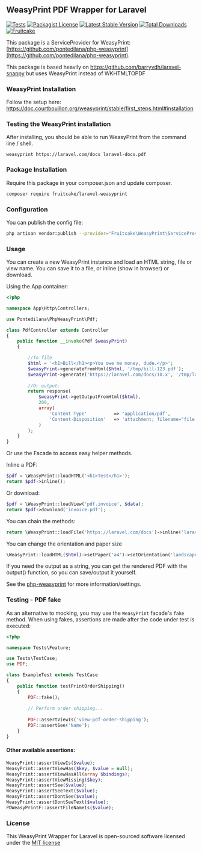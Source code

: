## WeasyPrint PDF Wrapper for Laravel
[![Tests](https://github.com/fruitcake/laravel-weasyprint/workflows/Tests/badge.svg)](https://github.com/fruitcake/laravel-weasyprint/actions)
[![Packagist License](https://poser.pugx.org/fruitcake/laravel-weasyprint/license.png)](http://choosealicense.com/licenses/mit/)
[![Latest Stable Version](https://poser.pugx.org/fruitcake/laravel-weasyprint/version.png)](https://packagist.org/packages/fruitcake/laravel-weasyprint)
[![Total Downloads](https://poser.pugx.org/fruitcake/laravel-weasyprint/d/total.png)](https://packagist.org/packages/fruitcake/laravel-weasyprint)
[![Fruitcake](https://img.shields.io/badge/Powered%20By-Fruitcake-b2bc35.svg)](https://fruitcake.nl/)

This package is a ServiceProvider for WeasyPrint: [https://github.com/pontedilana/php-weasyprint](https://github.com/pontedilana/php-weasyprint).

This package is based heavily on https://github.com/barryvdh/laravel-snappy but uses WeasyPrint instead of WKHTMLTOPDF

### WeasyPrint Installation

Follow the setup here: https://doc.courtbouillon.org/weasyprint/stable/first_steps.html#installation

### Testing the WeasyPrint installation

After installing, you should be able to run WeasyPrint from the command line / shell.

```shell
weasyprint https://laravel.com/docs laravel-docs.pdf
```

### Package Installation

Require this package in your composer.json and update composer.

```bash
composer require fruitcake/laravel-weasyprint
```

### Configuration

You can publish the config file:

```bash
php artisan vendor:publish --provider="Fruitcake\WeasyPrint\ServiceProvider"
```

### Usage

You can create a new WeasyPrint instance and load an HTML string, file or view name. You can save it to a file, or inline (show in browser) or download.

Using the App container:

```php
<?php

namespace App\Http\Controllers;

use Pontedilana\PhpWeasyPrint\Pdf;

class PdfController extends Controller
{
    public function __invoke(Pdf $weasyPrint)
    {

        //To file
        $html = '<h1>Bill</h1><p>You owe me money, dude.</p>';
        $weasyPrint->generateFromHtml($html, '/tmp/bill-123.pdf');
        $weasyPrint->generate('https://laravel.com/docs/10.x', '/tmp/laravel-docs.pdf');
        
        //Or output:
        return response(
            $weasyPrint->getOutputFromHtml($html),
            200,
            array(
                'Content-Type'          => 'application/pdf',
                'Content-Disposition'   => 'attachment; filename="file.pdf"'
            )
        );
    }
}

```

Or use the Facade to access easy helper methods.

Inline a PDF:

```php
$pdf = \WeasyPrint::loadHTML('<h1>Test</h1>');
return $pdf->inline();
```

Or download:

```php
$pdf = \WeasyPrint::loadView('pdf.invoice', $data);
return $pdf->download('invoice.pdf');
```

You can chain the methods:

```php
return \WeasyPrint::loadFile('https://laravel.com/docs')->inline('laravel.pdf');
```

You can change the orientation and paper size

```php
\WeasyPrint::loadHTML($html)->setPaper('a4')->setOrientation('landscape')->setOption('margin-bottom', 0)->save('myfile.pdf')
```

If you need the output as a string, you can get the rendered PDF with the output() function, so you can save/output it yourself.

See the [php-weasyprint](https://github.com/pontedilana/php-weasyprint) for more information/settings.

### Testing - PDF fake

As an alternative to mocking, you may use the `WeasyPrint` facade's `fake` method. When using fakes, assertions are made after the code under test is executed:

```php
<?php

namespace Tests\Feature;

use Tests\TestCase;
use PDF;

class ExampleTest extends TestCase
{
    public function testPrintOrderShipping()
    {
        PDF::fake();
        
        // Perform order shipping...
        
        PDF::assertViewIs('view-pdf-order-shipping');
        PDF::assertSee('Name');
    }
}
```

#### Other available assertions:

```php
WeasyPrint::assertViewIs($value);
WeasyPrint::assertViewHas($key, $value = null);
WeasyPrint::assertViewHasAll(array $bindings);
WeasyPrint::assertViewMissing($key);
WeasyPrint::assertSee($value);
WeasyPrint::assertSeeText($value);
WeasyPrint::assertDontSee($value);
WeasyPrint::assertDontSeeText($value);
PDWeasyPrintF::assertFileNameIs($value);
```

### License

This WeasyPrint Wrapper for Laravel is open-sourced software licensed under the [MIT license](http://opensource.org/licenses/MIT)
